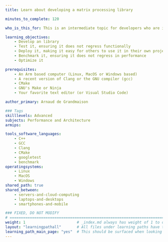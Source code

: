```yaml
---
title: Learn about developing a matrix processing library

minutes_to_complete: 120

who_is_this_for: This is an intermediate topic for developers who are interested in understanding how developing a flexible, yet simple and efficient matrix processing library would look like in modern C++.

learning_objectives:
    - Develop an library
    - Test it, ensuring it does not regress functionally
    - Deploy it, making it easy for others to use it in their own projects
    - Benchmark it, ensuring it does not regress in performance
    - Optimize it

prerequisites:
    - An Arm based computer (Linux, MacOS or Windows based)
    - A recent version of Clang or the GNU compiler (gcc)
    - CMake
    - GNU's Make or Ninja
    - Your favorite text editor (or Visual Studio Code)

author_primary: Arnaud de Grandmaison

### Tags
skilllevels: Advanced
subjects: Performance and Architecture
armips:

tools_software_languages:
    - C++
    - GCC
    - Clang
    - CMake
    - googletest
    - benchmark
operatingsystems:
    - Linux
    - MacOS
    - Windows
shared_path: true
shared_between:
    - servers-and-cloud-computing
    - laptops-and-desktops
    - smartphones-and-mobile

### FIXED, DO NOT MODIFY
# ================================================================================
weight: 1                       # _index.md always has weight of 1 to order correctly
layout: "learningpathall"       # All files under learning paths have this same wrapper
learning_path_main_page: "yes"  # This should be surfaced when looking for related content. Only set for _index.md of learning path content.
---
```

